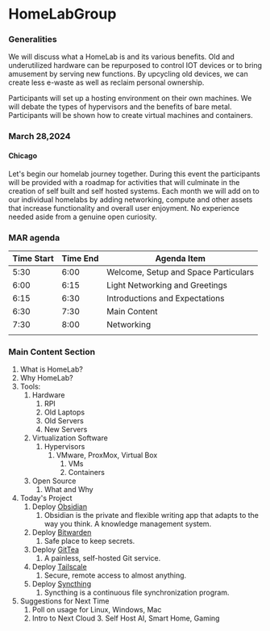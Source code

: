 
# HomeLabGroup

### Generalities 

We will discuss what a HomeLab is and its various benefits. Old and underutilized hardware can be repurposed to control IOT devices or to bring amusement by serving new functions. By upcycling old devices, we can create less e-waste as well as reclaim personal ownership.

Participants will set up a hosting environment on their own machines. We will debate the types of hypervisors and the benefits of bare metal. Participants will be shown how to create virtual machines and containers.


### March 28,2024
#### Chicago 

Let's begin our homelab journey together. During this event the participants will be provided with a roadmap for activities that will culminate in the creation of self built and self hosted systems. Each month we will add on to our individual homelabs by adding networking, compute and other assets that increase functionality and overall user enjoyment. No experience needed aside from a genuine open curiosity.

### MAR agenda

| Time Start | Time End | Agenda Item                                    |
| ---------- | -------- | ---------------------------------------------- |
| 5:30       | 6:00     | Welcome, Setup and Space Particulars  |
| 6:00       | 6:15     | Light Networking and Greetings                 |
| 6:15       | 6:30     | Introductions and Expectations                 |
| 6:30       | 7:30     | Main Content                                   |
| 7:30       | 8:00     | Networking                                     |
|            |          |                                                |


### Main Content Section

1. What is HomeLab?
2. Why HomeLab?
3. Tools:
	1. Hardware
		1. RPI
		2. Old Laptops
		3. Old Servers
		4. New Servers
	2. Virtualization Software
		1. Hypervisors
			1. VMware, ProxMox, Virtual Box
				1. VMs
				2. Containers
	3. Open Source
		1. What and Why
4. Today's Project
 	1. Deploy [Obsidian](https://obsidian.md/)
   		1. Obsidian is the private and flexible writing app that adapts to the way you think. A knowledge management system. 
	3. Deploy [ Bitwarden](https://github.com/dani-garcia/vaultwarden)
  		1. Safe place to keep secrets.
	4. Deploy [GitTea](https://gittea.dev/)
  		1. A painless, self-hosted Git service.
	6. Deploy [Tailscale](https://tailscale.com/)
  		1. Secure, remote access to almost anything.
	7. Deploy [Syncthing](https://syncthing.net/)
  		1. Syncthing is a continuous file synchronization program.
6. Suggestions for Next Time
	1. Poll on usage for Linux, Windows, Mac
	2. Intro to Next Cloud
        3. Self Host AI, Smart Home, Gaming
